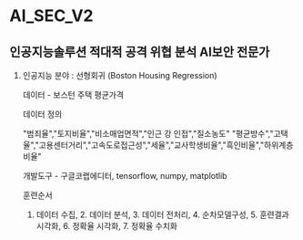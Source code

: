 # AI_SEC_V2
## 인공지능솔루션 적대적 공격 위협 분석 AI보안 전문가
1. 인공지능 분야 : 선형회귀 (Boston Housing Regression)

    데이터 - 보스턴 주택 평균가격

    데이터 정의

    "범죄율","토지비율","비소매업면적","인근 강 인접","질소농도"
    "평균방수","고택율","고용센터거리","고속도로접근성","세율","교사학생비율","흑인비율","하위계층비율"

    개발도구 - 구글코랩에디터, tensorflow, numpy, matplotlib

    훈련순서

    1. 데이터 수집, 2. 데이터 분석, 3. 데이터 전처리, 4. 순차모델구성, 5. 훈련결과시각화, 6. 정확율 시각화, 7. 정확율 수치화
